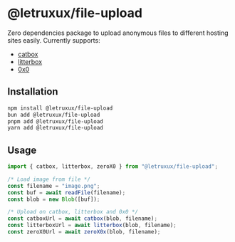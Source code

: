 # @letruxux/file-upload

Zero dependencies package to upload anonymous files to different hosting sites easily.
Currently supports:

- [catbox](https://catbox.moe)
- [litterbox](https://litterbox.catbox.moe)
- [0x0](https://0x0.st)

## Installation

```bash
npm install @letruxux/file-upload
bun add @letruxux/file-upload
pnpm add @letruxux/file-upload
yarn add @letruxux/file-upload
```

## Usage

```js
import { catbox, litterbox, zeroX0 } from "@letruxux/file-upload";

/* Load image from file */
const filename = "image.png";
const buf = await readFile(filename);
const blob = new Blob([buf]);

/* Upload on catbox, litterbox and 0x0 */
const catboxUrl = await catbox(blob, filename);
const litterboxUrl = await litterbox(blob, filename);
const zeroX0Url = await zeroX0x(blob, filename);
```
